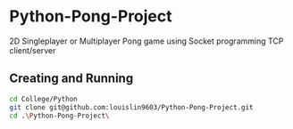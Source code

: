 # Python-Pong-Project
2D Singleplayer or Multiplayer Pong game using Socket programming TCP client/server

## Creating and Running
```bash
cd College/Python
git clone git@github.com:louislin9603/Python-Pong-Project.git
cd .\Python-Pong-Project\
```

